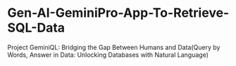 # Gen-AI-GeminiPro-App-To-Retrieve-SQL-Data
Project GeminiQL: Bridging the Gap Between Humans and Data(Query by Words, Answer in Data: Unlocking Databases with Natural Language)

